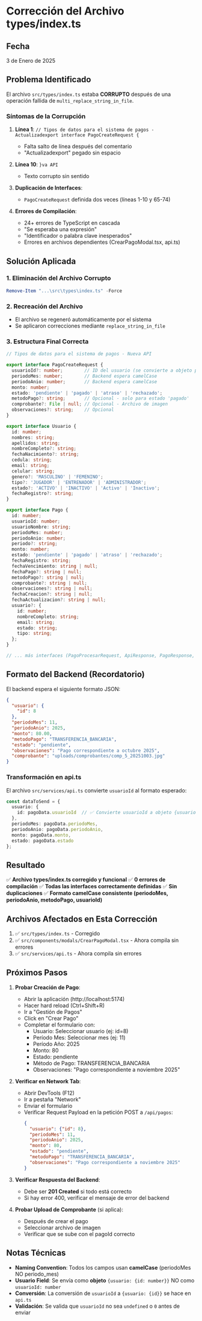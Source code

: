 # Corrección del Archivo types/index.ts

## Fecha
3 de Enero de 2025

## Problema Identificado
El archivo `src/types/index.ts` estaba **CORRUPTO** después de una operación fallida de `multi_replace_string_in_file`. 

### Síntomas de la Corrupción
1. **Línea 1**: `// Tipos de datos para el sistema de pagos - Actualizadexport interface PagoCreateRequest {`
   - Falta salto de línea después del comentario
   - "Actualizadexport" pegado sin espacio

2. **Línea 10**: `}va API`
   - Texto corrupto sin sentido

3. **Duplicación de Interfaces**: 
   - `PagoCreateRequest` definida dos veces (líneas 1-10 y 65-74)

4. **Errores de Compilación**: 
   - 24+ errores de TypeScript en cascada
   - "Se esperaba una expresión"
   - "Identificador o palabra clave inesperados"
   - Errores en archivos dependientes (CrearPagoModal.tsx, api.ts)

## Solución Aplicada

### 1. Eliminación del Archivo Corrupto
```powershell
Remove-Item "...\src\types\index.ts" -Force
```

### 2. Recreación del Archivo
- El archivo se regeneró automáticamente por el sistema
- Se aplicaron correcciones mediante `replace_string_in_file`

### 3. Estructura Final Correcta

```typescript
// Tipos de datos para el sistema de pagos - Nueva API

export interface PagoCreateRequest {
  usuarioId?: number;        // ID del usuario (se convierte a objeto para el backend)
  periodoMes: number;        // Backend espera camelCase
  periodoAnio: number;       // Backend espera camelCase
  monto: number;
  estado: 'pendiente' | 'pagado' | 'atraso' | 'rechazado';
  metodoPago?: string;       // Opcional - solo para estado 'pagado'
  comprobante?: File | null; // Opcional - Archivo de imagen
  observaciones?: string;    // Opcional
}

export interface Usuario {
  id: number;
  nombres: string;
  apellidos: string;
  nombreCompleto?: string;
  fechaNacimiento?: string;
  cedula: string;
  email: string;
  celular: string;
  genero?: 'MASCULINO' | 'FEMENINO';
  tipo?: 'JUGADOR' | 'ENTRENADOR' | 'ADMINISTRADOR';
  estado?: 'ACTIVO' | 'INACTIVO' | 'Activo' | 'Inactivo';
  fechaRegistro?: string;
}

export interface Pago {
  id: number;
  usuarioId: number;
  usuarioNombre: string;
  periodoMes: number;
  periodoAnio: number;
  periodo?: string;
  monto: number;
  estado: 'pendiente' | 'pagado' | 'atraso' | 'rechazado';
  fechaRegistro: string;
  fechaVencimiento: string | null;
  fechaPago?: string | null;
  metodoPago?: string | null;
  comprobante?: string | null;
  observaciones?: string | null;
  fechaCreacion?: string | null;
  fechaActualizacion?: string | null;
  usuario?: {
    id: number;
    nombreCompleto: string;
    email: string;
    estado: string;
    tipo: string;
  };
}

// ... más interfaces (PagoProcesarRequest, ApiResponse, PagoResponse, etc.)
```

## Formato del Backend (Recordatorio)

El backend espera el siguiente formato JSON:

```json
{
  "usuario": {
    "id": 8
  },
  "periodoMes": 11,
  "periodoAnio": 2025,
  "monto": 80.00,
  "metodoPago": "TRANSFERENCIA_BANCARIA",
  "estado": "pendiente",
  "observaciones": "Pago correspondiente a octubre 2025",
  "comprobante": "uploads/comprobantes/comp_5_20251003.jpg"
}
```

### Transformación en api.ts

El archivo `src/services/api.ts` convierte `usuarioId` al formato esperado:

```typescript
const dataToSend = {
  usuario: {
    id: pagoData.usuarioId  // ✅ Convierte usuarioId a objeto {usuario: {id}}
  },
  periodoMes: pagoData.periodoMes,
  periodoAnio: pagoData.periodoAnio,
  monto: pagoData.monto,
  estado: pagoData.estado
};
```

## Resultado

✅ **Archivo types/index.ts corregido y funcional**
✅ **0 errores de compilación**
✅ **Todas las interfaces correctamente definidas**
✅ **Sin duplicaciones**
✅ **Formato camelCase consistente (periodoMes, periodoAnio, metodoPago, usuarioId)**

## Archivos Afectados en Esta Corrección

1. ✅ `src/types/index.ts` - Corregido
2. ✅ `src/components/modals/CrearPagoModal.tsx` - Ahora compila sin errores
3. ✅ `src/services/api.ts` - Ahora compila sin errores

## Próximos Pasos

1. **Probar Creación de Pago**:
   - Abrir la aplicación (http://localhost:5174)
   - Hacer hard reload (Ctrl+Shift+R)
   - Ir a "Gestión de Pagos"
   - Click en "Crear Pago"
   - Completar el formulario con:
     - Usuario: Seleccionar usuario (ej: id=8)
     - Período Mes: Seleccionar mes (ej: 11)
     - Período Año: 2025
     - Monto: 80
     - Estado: pendiente
     - Método de Pago: TRANSFERENCIA_BANCARIA
     - Observaciones: "Pago correspondiente a noviembre 2025"

2. **Verificar en Network Tab**:
   - Abrir DevTools (F12)
   - Ir a pestaña "Network"
   - Enviar el formulario
   - Verificar Request Payload en la petición POST a `/api/pagos`:
     ```json
     {
       "usuario": {"id": 8},
       "periodoMes": 11,
       "periodoAnio": 2025,
       "monto": 80,
       "estado": "pendiente",
       "metodoPago": "TRANSFERENCIA_BANCARIA",
       "observaciones": "Pago correspondiente a noviembre 2025"
     }
     ```

3. **Verificar Respuesta del Backend**:
   - Debe ser **201 Created** si todo está correcto
   - Si hay error 400, verificar el mensaje de error del backend

4. **Probar Upload de Comprobante** (si aplica):
   - Después de crear el pago
   - Seleccionar archivo de imagen
   - Verificar que se sube con el pagoId correcto

## Notas Técnicas

- **Naming Convention**: Todos los campos usan **camelCase** (periodoMes NO periodo_mes)
- **Usuario Field**: Se envía como **objeto** `{usuario: {id: number}}` NO como `usuarioId: number`
- **Conversión**: La conversión de `usuarioId` a `{usuario: {id}}` se hace en `api.ts`
- **Validación**: Se valida que `usuarioId` no sea `undefined` o `0` antes de enviar
